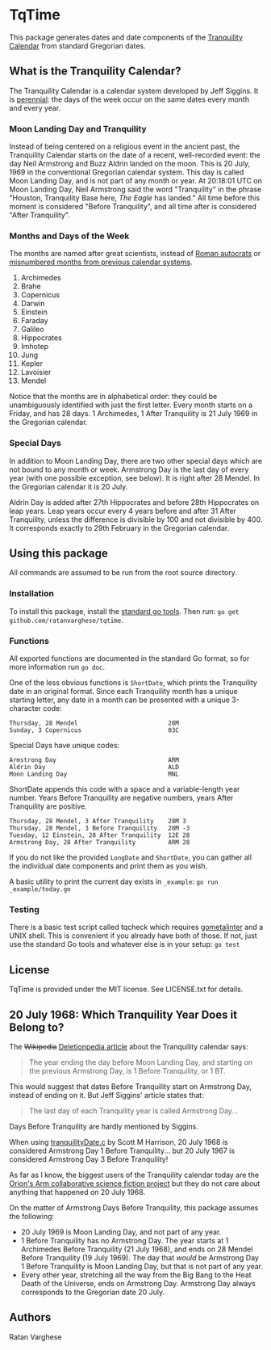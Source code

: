 # TqTime

This package generates dates and date components of the [Tranquility Calendar](http://www.webcitation.org/6WtW38bAU) from standard Gregorian dates.

## What is the Tranquility Calendar?
The Tranquility Calendar is a calendar system developed by Jeff Siggins. It is [perennial](https://en.wikipedia.org/wiki/Perennial_calendar): the days of the week occur on the same dates every month and every year.

### Moon Landing Day and Tranquility
Instead of being centered on a religious event in the ancient
past, the Tranquility Calendar starts on the date of a recent, 
well-recorded event: the day Neil Armstrong and Buzz Aldrin landed
 on the moon. This is 20 July, 1969 in the conventional Gregorian
 calendar system. This day is called Moon Landing Day, and is not 
part of any month or year. At 20:18:01 UTC on Moon Landing Day, 
Neil Armstrong said the word "Tranquility" in the phrase "Houston,
 Tranquility Base here, *The Eagle* has landed." All time before
 this moment is considered "Before Tranquility", and all time
after is considered "After Tranquility". 

### Months and Days of the Week
The months are named after great scientists, instead of [Roman autocrats](https://en.wikipedia.org/wiki/August) or [misnumbered months from previous calendar systems](https://en.wikipedia.org/wiki/September).

1. Archimedes
2. Brahe
3. Copernicus
4. Darwin
5. Einstein
6. Faraday
7. Galileo
8. Hippocrates
9. Imhotep
10. Jung
11. Kepler
12. Lavoisier
13. Mendel

Notice that the months are in alphabetical order: they could be
unambiguously identified with just the first letter. Every month
starts on a Friday, and has 28 days. 1 Archimedes, 1 After
Tranquility is 21 July 1969 in the Gregorian calendar.

### Special Days
In addition to Moon Landing Day, there are two other special days 
which are not bound to any month or week. Armstrong Day is the 
last day of every year (with one possible exception, see below). 
It is right after 28 Mendel. In the Gregorian calendar it is 20 
July.

Aldrin Day is added after 27th Hippocrates and before 28th 
Hippocrates on leap years. Leap years occur every 4 years before 
and after 31 After Tranquility, unless the difference is divisible
 by 100 and not divisible by 400. It corresponds exactly to 29th 
February in the Gregorian calendar.

## Using this package
All commands are assumed to be run from the root source directory.

### Installation
To install this package, install the [standard go tools](https://golang.org/doc/install). Then run: `go get github.com/ratanvarghese/tqtime`.

### Functions
All exported functions are documented in the standard Go format,
so for more information run `go doc`.

One of the less obvious functions is `ShortDate`, which prints the
 Tranquility date in an original format. Since each Tranquility
month has a unique starting letter, any date in a month can be
presented with a unique 3-character code:

    Thursday, 28 Mendel                         28M
    Sunday, 3 Copernicus                        03C

Special Days have unique codes:

    Armstrong Day                               ARM
    Aldrin Day                                  ALD
    Moon Landing Day                            MNL

ShortDate appends this code with a space and a variable-length 
year number. Years Before Tranquility are negative numbers, years 
After Tranquility are positive.

    Thursday, 28 Mendel, 3 After Tranquility    28M 3
    Thursday, 28 Mendel, 3 Before Tranquility   28M -3
    Tuesday, 12 Einstein, 28 After Tranquility  12E 28
    Armstrong Day, 28 After Tranquility         ARM 28

If you do not like the provided `LongDate` and `ShortDate`, you 
can gather all the individual date components and print them as 
you wish.

A basic utility to print the current day exists in `_example`: 
`go run _example/today.go`

### Testing
There is a basic test script called tqcheck which requires [gometalinter](https://github.com/alecthomas/gometalinter) and a UNIX shell. This is convenient if you already have both of those. If not, just use the standard Go tools and whatever else is in your setup:
`go test`

## License
TqTime is provided under the MIT license.
See LICENSE.txt for details.

## 20 July 1968: Which Tranquility Year Does it Belong to?
The ~~Wikipedia~~ [Deletionpedia article](http://deletionpedia.org/en/Tranquility_Calendar) about the Tranquility calendar says:
> The year ending the day before Moon Landing Day, and starting on
> the previous Armstrong Day, is 1 Before Tranquility, or 1 BT.

This would suggest that dates Before Tranquility start on
Armstrong Day, instead of ending on it. But Jeff Siggins' article 
states that:
> The last day of each Tranquility year is called Armstrong Day...

Days Before Tranquility are hardly mentioned by Siggins.

When using [tranquilityDate.c](http://www.mithrandir.com/Tranquility/tranquilityDate.c) by Scott M Harrison, 20 July 1968 is considered Armstrong Day 1 Before Tranquility... but 20 July 1967 is considered Armstrong Day 3 Before Tranquility!

As far as I know, the biggest users of the Tranquility calendar today are the [Orion's Arm collaborative science fiction project](http://www.orionsarm.com) but they do not care about anything that happened on 20 July 1968.

On the matter of Armstrong Days Before Tranquility, this package 
assumes the following:
* 20 July 1969 is Moon Landing Day, and not part of any year.
* 1 Before Tranquility has no Armstrong Day. The year starts at 1 
  Archimedes Before Tranquility (21 July 1968), and ends on 28 
  Mendel Before Tranquility (19 July 1969). The day that *would* 
  be Armstrong Day 1 Before Tranquility is Moon Landing Day, but 
  that is not part of any year.
* Every other year, stretching all the way from the Big Bang to 
  the Heat Death of the Universe, ends on Armstrong Day. Armstrong
  Day always corresponds to the Gregorian date 20 July.

## Authors
Ratan Varghese
